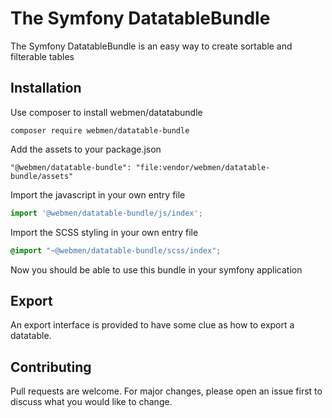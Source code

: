The Symfony DatatableBundle
=======================

The Symfony DatatableBundle is an easy way to create sortable and filterable tables

## Installation

Use composer to install webmen/datatabundle
```
composer require webmen/datatable-bundle
```

Add the assets to your package.json
```
"@webmen/datatable-bundle": "file:vendor/webmen/datatable-bundle/assets"
```

Import the javascript in your own entry file
```javascript
import '@webmen/datatable-bundle/js/index';
```

Import the SCSS styling in your own entry file
```scss
@import "~@webmen/datatable-bundle/scss/index";
```

Now you should be able to use this bundle in your symfony application

## Export
An export interface is provided to have some clue as how to export a datatable.

## Contributing
Pull requests are welcome. For major changes, please open an issue first to discuss what you would like to change.
